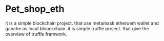 # Pet_shop_eth
it is a simple blockchain project. that use metamask etheruem wallet and ganche as local bloackchain. it is simple truffle project. that give the overview of truffle framwork.
